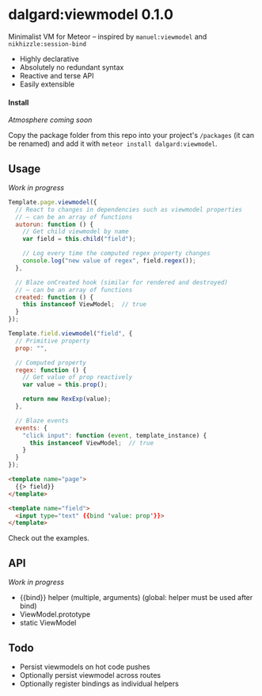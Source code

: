dalgard:viewmodel 0.1.0
=======================

Minimalist VM for Meteor – inspired by `manuel:viewmodel` and `nikhizzle:session-bind`

- Highly declarative
- Absolutely no redundant syntax
- Reactive and terse API
- Easily extensible


#### Install

*Atmosphere coming soon*

Copy the package folder from this repo into your project's `/packages` (it can be renamed) and add it with `meteor install dalgard:viewmodel`.


## Usage

*Work in progress*

```javascript
Template.page.viewmodel({
  // React to changes in dependencies such as viewmodel properties
  // – can be an array of functions
  autorun: function () {
    // Get child viewmodel by name
    var field = this.child("field");

    // Log every time the computed regex property changes
    console.log("new value of regex", field.regex());
  },

  // Blaze onCreated hook (similar for rendered and destroyed)
  // – can be an array of functions
  created: function () {
    this instanceof ViewModel;  // true
  }
});

Template.field.viewmodel("field", {
  // Primitive property
  prop: "",

  // Computed property
  regex: function () {
    // Get value of prop reactively
    var value = this.prop();

    return new RexExp(value);
  },

  // Blaze events
  events: {
    "click input": function (event, template_instance) {
      this instanceof ViewModel;  // true
    }
  }
});
```

```html
<template name="page">
  {{> field}}
</template>

<template name="field">
  <input type="text" {{bind 'value: prop'}}>
</template>
```

Check out the examples.


## API

*Work in progress*

- {{bind}} helper (multiple, arguments) (global: helper must be used after bind)
- ViewModel.prototype
- static ViewModel


## Todo

- Persist viewmodels on hot code pushes
- Optionally persist viewmodel across routes
- Optionally register bindings as individual helpers
